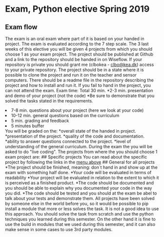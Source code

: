 # Exam, Python elective Spring 2019
## Exam flow
The exam is an oral exam where part of it is based on your handed in project. The exam is evaluated according to the 7 step scale.
The 3 last weeks of this elective you will be given 4 projects from which you should choose 1 as your exam project.
The project should be published at Github and a link to the repository should be handed in on Wiseflow. If your repository is private you should grant me (clbokea - clbo@kea.dk) access to your private repository. 
The project should be in a state where it is possible to clone the project and run it on the teacher and sensor computers. There should be a readme file in the repository describing the project and how to install and run it. 
If you fail to hand in the project, you can not attend the exam. 
Exam time: Total 30 min.
 *2-3 min. presentation and demo of your project (not the code)  *Be sure to demonstrate that you solved the tasks stated in the requirements.
 <li>7-8 min. questions about your project (here we look at your code)</li><li>10-12 min. general questions based on the curriculum</li><li>5 min. grading and feedback</li><li>5 minutes buffer</li>You will be graded on the:
 *overall state of the handed in project.
 *presentation of the project.
 *quality of the code and documentation.
 *ability to answer questions connected to the project.
 *level of understanding of the general curriculum.
 During the exam the you will be asked to do "live coding".
The projects from where the you should choose 1 exam project are:
## Specific projects
You can read about the specific project by following the links in the <a href="#menu">menu above</a>
## General for all projects
 *The project should be finished, meaning: don´t hand in and show up at the exam with something half done. 
 *Your code will be evaluated in terms of readability
 *Your project will be evaluated in relation to the extent to which it is perceived as a finished product. 
 *The code should be documented and you should be able to explain why you documented your code in the way you did.
 *The code should be tested and you should at the exam be abel to talk about your tests and demonstrate them.
  All projects have been solved by someone else in the world before you, so it would be possible to pip install a module that more or less solves the task. It is not a good idea to use this approach. You should solve the task from scratch and use the python techniques you learned during this semester. On the other hand it is fine to use the build in modules that we used during this semester, and it can also make sense in some cases to use 3rd party modules.
